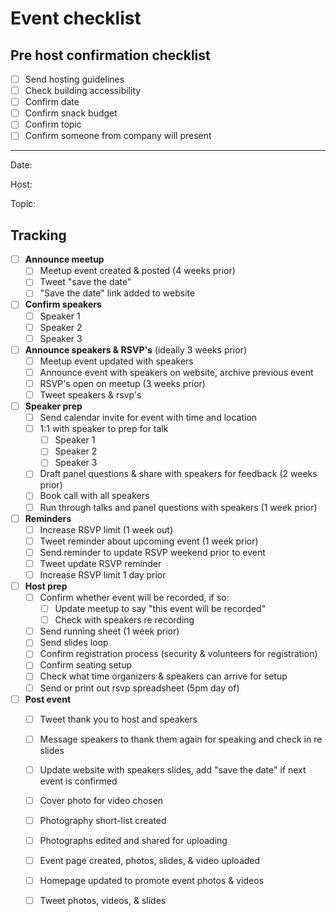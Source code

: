 # Event checklist

## Pre host confirmation checklist
- [ ] Send hosting guidelines
- [ ] Check building accessibility
- [ ] Confirm date
- [ ] Confirm snack budget
- [ ] Confirm topic
- [ ] Confirm someone from company will present

---

Date:

Host:

Topic:

## Tracking
- [ ] **Announce meetup**
  - [ ] Meetup event created & posted (4 weeks prior)
  - [ ] Tweet "save the date"
  - [ ] "Save the date" link added to website
- [ ] **Confirm speakers**
  - [ ] Speaker 1
  - [ ] Speaker 2
  - [ ] Speaker 3
- [ ] **Announce speakers & RSVP's** (ideally 3 weeks prior)
  - [ ] Meetup event updated with speakers
  - [ ] Announce event with speakers on website, archive previous event
  - [ ] RSVP's open on meetup (3 weeks prior)
  - [ ] Tweet speakers & rsvp's
- [ ] **Speaker prep**
  - [ ] Send calendar invite for event with time and location
  - [ ] 1:1 with speaker to prep for talk
    - [ ] Speaker 1
    - [ ] Speaker 2
    - [ ] Speaker 3
  - [ ] Draft panel questions & share with speakers for feedback (2 weeks prior)
  - [ ] Book call with all speakers
  - [ ] Run through talks and panel questions with speakers (1 week prior)
- [ ] **Reminders**
  - [ ] Increase RSVP limit (1 week out)
  - [ ] Tweet reminder about upcoming event (1 week prior)
  - [ ] Send reminder to update RSVP weekend prior to event
  - [ ] Tweet update RSVP reminder
  - [ ] Increase RSVP limit 1 day prior
- [ ] **Host prep**
  - [ ] Confirm whether event will be recorded, if so:
    - [ ] Update meetup to say "this event will be recorded"
    - [ ] Check with speakers re recording
  - [ ] Send running sheet (1 week prior)
  - [ ] Send slides loop
  - [ ] Confirm registration process (security & volunteers for registration)
  - [ ] Confirm seating setup
  - [ ] Check what time organizers & speakers can arrive for setup
  - [ ] Send or print out rsvp spreadsheet (5pm day of)
- [ ] **Post event**
  - [ ] Tweet thank you to host and speakers
  - [ ] Message speakers to thank them again for speaking and check in re slides
  - [ ] Update website with speakers slides, add "save the date" if next event is confirmed
  - [ ] Cover photo for video chosen
  - [ ] Photography short-list created
  - [ ] Photographs edited and shared for uploading
  - [ ] Event page created, photos, slides, & video uploaded
  - [ ] Homepage updated to promote event photos & videos
  - [ ] Tweet photos, videos, & slides




